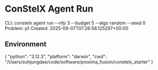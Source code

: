 # ConStelX Agent Run

CLI:
constelx agent run --nfp 3 --budget 5 --algo random --seed 0
Problem: p1
Created: 2025-09-07T07:26:58.125297+00:00

## Environment
{
  "python": "3.12.3",
  "platform": "darwin",
  "cwd": "/Users/suhjungdae/code/software/proxima_fusion/constelx_starter"
}